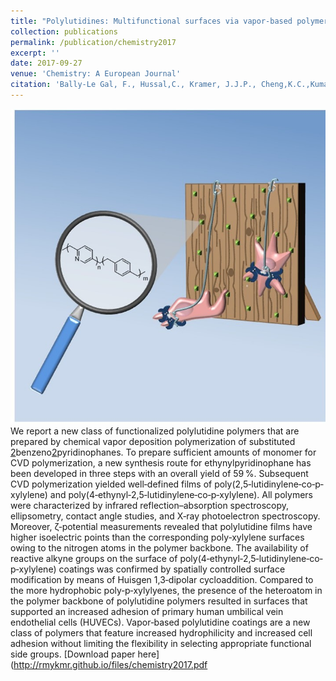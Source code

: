 ```yaml
---
title: "Polylutidines: Multifunctional surfaces via vapor-based polymerization of functional pyridinophanes"
collection: publications
permalink: /publication/chemistry2017
excerpt: ''
date: 2017-09-27
venue: 'Chemistry: A European Journal'
citation: 'Bally-Le Gal, F., Hussal,C., Kramer, J.J.P., Cheng,K.C.,Kumar,R., Eyster,T., Trouillet,V., Nieger,M., Brase,S.,& Lahann,J. (2017) Chemistry: A European Journal, 23, 13342-13350.'
---
```

![chemistry](/images/pyridinophane.jpg)
We report a new class of functionalized polylutidine polymers that are prepared by chemical vapor deposition polymerization of substituted [2](1,4)benzeno[2](2,5)pyridinophanes. To prepare sufficient amounts of monomer for CVD polymerization, a new synthesis route for ethynylpyridinophane has been developed in three steps with an overall yield of 59 %. Subsequent CVD polymerization yielded well‐defined films of poly(2,5‐lutidinylene‐co‐p‐xylylene) and poly(4‐ethynyl‐2,5‐lutidinylene‐co‐p‐xylylene). All polymers were characterized by infrared reflection–absorption spectroscopy, ellipsometry, contact angle studies, and X‐ray photoelectron spectroscopy. Moreover, ζ‐potential measurements revealed that polylutidine films have higher isoelectric points than the corresponding poly‐xylylene surfaces owing to the nitrogen atoms in the polymer backbone. The availability of reactive alkyne groups on the surface of poly(4‐ethynyl‐2,5‐lutidinylene‐co‐p‐xylylene) coatings was confirmed by spatially controlled surface modification by means of Huisgen 1,3‐dipolar cycloaddition. Compared to the more hydrophobic poly‐p‐xylylyenes, the presence of the heteroatom in the polymer backbone of polylutidine polymers resulted in surfaces that supported an increased adhesion of primary human umbilical vein endothelial cells (HUVECs). Vapor‐based polylutidine coatings are a new class of polymers that feature increased hydrophilicity and increased cell adhesion without limiting the flexibility in selecting appropriate functional side groups.
[Download paper here](http://rmykmr.github.io/files/chemistry2017.pdf

